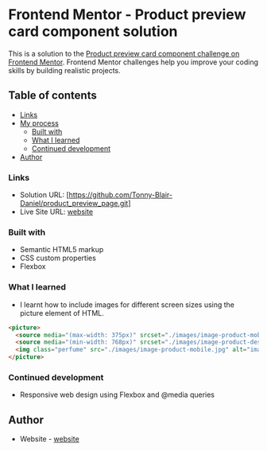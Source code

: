 # Frontend Mentor - Product preview card component solution

This is a solution to the [Product preview card component challenge on Frontend Mentor](https://www.frontendmentor.io/challenges/product-preview-card-component-GO7UmttRfa). Frontend Mentor challenges help you improve your coding skills by building realistic projects. 

## Table of contents

- [Links](#links)
- [My process](#my-process)
  - [Built with](#built-with)
  - [What I learned](#what-i-learned)
  - [Continued development](#continued-development)
- [Author](#author)

### Links

- Solution URL: [https://github.com/Tonny-Blair-Daniel/product_preview_page.git]
- Live Site URL: [website](https://tonny-blair-daniel.github.io/product_preview_page/)

### Built with

- Semantic HTML5 markup
- CSS custom properties
- Flexbox

### What I learned

- I learnt how to include images for different screen sizes using the picture element of HTML.

```html
<picture>
  <source media="(max-width: 375px)" srcset="./images/image-product-mobile.jpg">
  <source media="(min-width: 768px)" srcset="./images/image-product-desktop.jpg">
  <img class="perfume" src="./images/image-product-mobile.jpg" alt="image of a Perfume" >
</picture>
```
### Continued development

- Responsive web design using Flexbox and @media queries

## Author

- Website - [website](https://tonny-blair-daniel.github.io/product_preview_page/)
